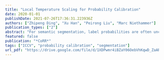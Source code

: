 ```yaml
---
title: "Local Temperature Scaling for Probability Calibration"
date: 2020-01-01
publishDate: 2021-07-26T17:36:31.223936Z
authors: ["Zhipeng Ding", "Xu Han", "Peirong Liu", "Marc Niethammer"]
publication_types: ["2"]
abstract: "For semantic segmentation, label probabilities are often uncalibrated as they are typically only the by-product of a segmentation task. Intersection over Union (IoU) and Dice score are often used as criteria for segmentation success, while metrics related to label probabilities are rarely explored. On the other hand, probability calibration approaches have been studied, which aim at matching probability outputs with experimentally observed errors, but they mainly focus on classification tasks, not on semantic segmentation. Thus, we propose a learning-based calibration method that focuses on multi-label semantic segmentation. Specifically, we adopt a tree-like convolution neural network to predict local temperature values for probability calibration. One advantage of our approach is that it does not change prediction accuracy, hence allowing for calibration as a post-processing step. Experiments on the COCO and LPBA40 datasets demonstrate improved calibration performance over different metrics. We also demonstrate the performance of our method for multi-atlas brain segmentation from magnetic resonance images."
featured: false
publication: "*CoRR*"
tags: ["ICCV", "probability calibration", "segmentation"]
url_pdf: "https://drive.google.com/file/d/1XDPwmr4iBZaY06OebVhKqwD_ZaARBL8X"
---
```


